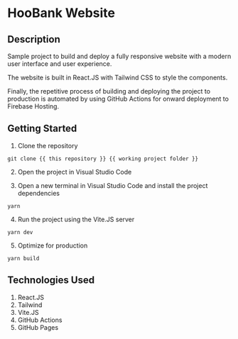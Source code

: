 # HooBank Website

## Description

Sample project to build and deploy a fully responsive website with a modern user interface and user experience.

The website is built in React.JS with Tailwind CSS to style the components.

Finally, the repetitive process of building and deploying the project to production is automated by using GitHub Actions for onward deployment to Firebase Hosting.

## Getting Started

1. Clone the repository

```
git clone {{ this repository }} {{ working project folder }}
```

2. Open the project in Visual Studio Code

3. Open a new terminal in Visual Studio Code and install the project dependencies

```
yarn
```

4. Run the project using the Vite.JS server

```
yarn dev
```

5. Optimize for production

```
yarn build
```

## Technologies Used

1. React.JS
2. Tailwind
3. Vite.JS
4. GitHub Actions
5. GitHub Pages
